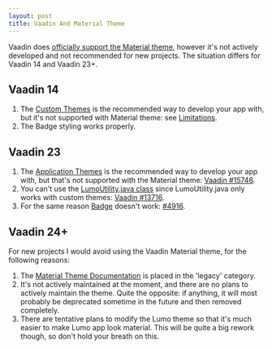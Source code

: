 ```yaml
---
layout: post
title: Vaadin And Material Theme
---
```


Vaadin does [officially support the Material theme](https://vaadin.com/docs/latest/styling/legacy/material-theme),
however it's not actively developed and not recommended for new projects.
The situation differs for Vaadin 14 and Vaadin 23+.

## Vaadin 14

1. The [Custom Themes](https://vaadin.com/docs/v14/flow/styling/custom-theme) is the recommended way
   to develop your app with, but it's not supported with Material theme: see [Limitations](https://vaadin.com/docs/v14/flow/styling/custom-theme/#limitations).
2. The Badge styling works properly.

## Vaadin 23

1. The [Application Themes](https://vaadin.com/docs/latest/styling/application-theme) is the recommended way
   to develop your app with, but that's not supported with the Material theme: [Vaadin #15746](https://github.com/vaadin/flow/issues/15746).
2. You can't use the [LumoUtility.java class](https://vaadin.com/docs/latest/styling/lumo/utility-classes) since
   LumoUtility.java only works with custom themes: [Vaadin #13716](https://github.com/vaadin/flow/issues/13716).
3. For the same reason [Badge](https://vaadin.com/docs/latest/components/badge)
   doesn't work: [#4916](https://github.com/vaadin/flow-components/issues/4916).

## Vaadin 24+

For new projects I would avoid using the Vaadin Material theme, for the following reasons:

1. The [Material Theme Documentation](https://vaadin.com/docs/latest/styling/legacy/material-theme)
   is placed in the 'legacy' category.
2. It's not actively maintained at the moment, and there are no plans to actively maintain the theme.
   Quite the opposite: if anything, it will most probably be deprecated sometime in the future and then removed completely.
3. There are tentative plans to modify the Lumo theme so that it's much easier to make Lumo app look material.
   This will be quite a big rework though, so don't hold your breath on this.
